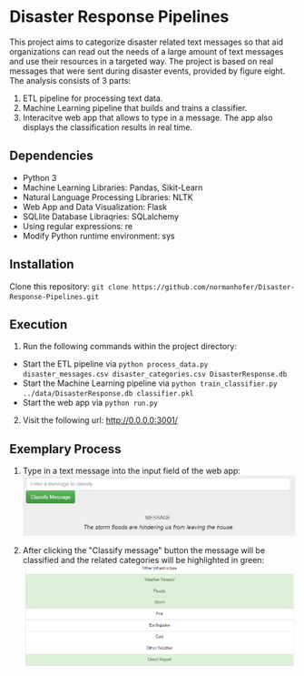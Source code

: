 # Disaster Response Pipelines

This project aims to categorize disaster related text messages so that aid organizations can read out the needs of a large amount of text messages and use their resources in a targeted way.
The project is based on real messages that were sent during disaster events, provided by figure eight. The analysis consists of 3 parts:

1. ETL pipeline for processing text data.
2. Machine Learning pipeline that builds and trains a classifier.
3. Interacitve web app that allows to type in a message. The app also displays the classification results in real time.

## Dependencies
- Python 3
- Machine Learning Libraries: Pandas, Sikit-Learn
- Natural Language Processing Libraries: NLTK
- Web App and Data Visualization: Flask
- SQLlite Database Libraqries: SQLalchemy
- Using regular expressions: re
- Modify Python runtime environment: sys

## Installation

Clone this repository:
`git clone https://github.com/normanhofer/Disaster-Response-Pipelines.git`

## Execution
1. Run the following commands within the project directory:
  - Start the ETL pipeline via `python process_data.py disaster_messages.csv disaster_categories.csv DisasterResponse.db`
  - Start the Machine Learning pipeline via `python train_classifier.py ../data/DisasterResponse.db classifier.pkl`
  - Start the web app via `python run.py`
2. Visit the following url: http://0.0.0.0:3001/

## Exemplary Process 

1. Type in a text message into the input field of the web app:
![alt text](https://github.com/normanhofer/Disaster-Response-Pipelines/blob/master/Screenshots/1.PNG)

2. After clicking the "Classify message" button the message will be classified and the related categories will be highlighted in green:
![alt text](https://github.com/normanhofer/Disaster-Response-Pipelines/blob/master/Screenshots/2.PNG)
